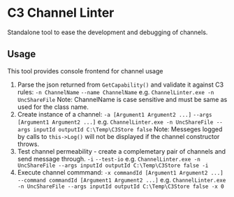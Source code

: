 # C3 Channel Linter

Standalone tool to ease the development and debugging of channels.

## Usage

This tool provides console frontend for channel usage

1. Parse the json returned from `GetCapability()` and validate it against C3 rules:
    `-n ChannelName` 
    `--name ChannelName`
    e.g. `ChannelLinter.exe -n UncShareFile`
    Note: ChannelName is case sensitive and must be same as used for the class name.
2. Create instance of a channel:
    `-a [Argument1 Argument2 ...]` 
    `--args [Argument1 Argument2 ...]` 
   e.g. `ChannelLinter.exe -n UncShareFile --args inputId outputId C:\Temp\C3Store false`
   Note: Messeges logged by calls to `this->Log()` will not be displayed if the channel constructor throws.
3. Test channel permeability - create a complemetary pair of channels and send message through.
    `-i`
    `--test-io` 
   e.g. `ChannelLinter.exe -n UncShareFile --args inputId outputId C:\Temp\C3Store false -i`
4. Execute channel commmand:
    `-x commandId [Argument1 Argument2 ...]`
    `--command commandId [Argument1 Argument2 ...]` 
   e.g. `ChannelLinter.exe -n UncShareFile --args inputId outputId C:\Temp\C3Store false -x 0`
